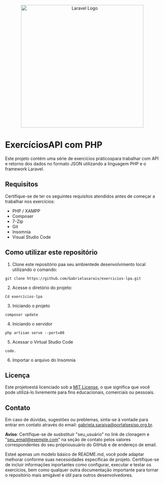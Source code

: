 <p align="center"><a href="https://laravel.com" target="_blank"><img src="https://raw.githubusercontent.com/laravel/art/master/logo-lockup/5%20SVG/2%20CMYK/1%20Full%20Color/laravel-logolockup-cmyk-red.svg" width="400" alt="Laravel Logo"></a></p>

# ExercíciosAPI com PHP
Este projeto contém uma série de exercícios práticospara trabalhar com API e retorno dos dados no formato JSON utilizando a linguagem PHP e o framework Laravel.

## Requisitos
Certifique-se de ter os seguintes requisitos atendidos antes de começar a trabalhar nos exercícios:

* PHP / XAMPP
* Composer
* 7-Zip
* Git
* Insomnia
* Visual Studio Code 

## Como utilizar este repositório
1. Clone este repositório paa seu ambientede desenvolvimento local utilizando o comando:
```
git clone https://github.com/Gabrielasaraiv/exercicios-lpa.git
```
2.  Acesse o diretório do projeto:
```
Cd exercícios-lpa
```
3. Iniciando o projeto
```
composer update
```
4. Iniciando o servidor
```
php artisan serve --port=80
```
5. Acessar o Virtual Studio Code
```
code.
```
6. Importar o arquivo do Insomnia


## Licença

Este projetoestá licenciado sob a [MIT License](LICENSE), o que significa que você pode utilizá-lo livremente para fins educacionais, comerciais ou pessoais.

## Contato

Em caso de dúvidas, sugestões ou preblemas, sinta-se à vontade para entrar em contato através do email: gabriela.saraiva@portalsesisp.org.br.

**Aviso**: Certifique-se de susbstituir "seu_usuário" no link de clonagem e "seu_email@exemple.com" na seção de contato pelos valores correspondentes do seu própriousuário do GitHub e de endereço de email.

Esteé apenas um modelo básico de README.md, você pode adaptar melhorar conforme suas necessidades específicas de projeto. Certifique-se de incluir informações inportantes como configurar, executar e testar os exercícios, bem como qualquer outra documentação importante para tornar o repositório mais amigável e útil para outros desenvolvedores.
